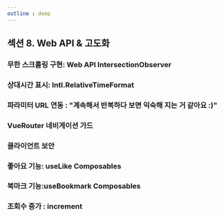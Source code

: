 ```yaml
--- 
outline : deep
---
```


## 섹션 8. Web API & 고도화
### 무한 스크롤링 구현: Web API IntersectionObserver
### 상대시간 표시: Intl.RelativeTimeFormat
### 파라미터 URL 연동 : "계속해서 반복하다 보면 익숙해 지는 거 같아요 :)"
### VueRouter 네비게이션 가드
### 클라이언트 보안
### 좋아요 기능: useLike Composables
### 북마크 기능:useBookmark Composables
### 조회수 증가 : increment
